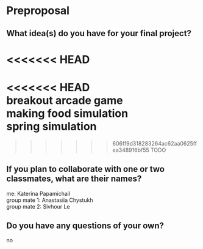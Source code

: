 # Preproposal

## What idea(s) do you have for your final project?

<<<<<<< HEAD
=======
<<<<<<< HEAD<br/>
breakout arcade game<br/>
making food simulation<br/>
spring simulation <br/>
=======
>>>>>>> 606ff9d318283264ac62aa0625ffea348916bf55
TODO

## If you plan to collaborate with one or two classmates, what are their names?

me: Katerina Papamichail<br/>
group mate 1: Anastasiia Chystukh<br/>
group mate 2: Sivhour Le<br/>

## Do you have any questions of your own?

no
